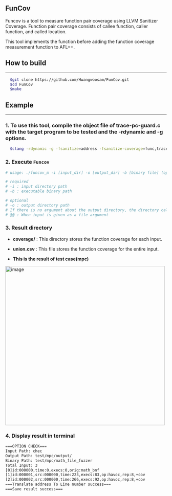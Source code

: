 ## FunCov
  Funcov is a tool to measure function pair coverage using LLVM Sanitizer Coverage.
  Function pair coverage consists of callee function, caller function, and called location.

  This tool implements the function before adding the function coverage measurement function to AFL++.

## How to build
------------------------------------
```bash  
  $git clone https://github.com/Hwangwoosam/FunCov.git
  $cd FunCov
  $make
```

## Example
-----------------------------------
### 1. To use this tool, compile the object file of trace-pc-guard.c with the target program to be tested and the -rdynamic and -g options.
```bash
  $clang -rdynamic -g -fsanitize=address -fsanitize-coverage=func,trace-pc-guard execute_file_name trace-pc-guard.o shared_memory.o
```

### 2. Execute `Funcov`
```bash
# usage: ./funcov_m -i [input_dir] -o [output_dir] -b [binary file] (optino)@@

# required
# -i : input directory path
# -b : executable binary path 

# optional
# -o : output directory path
# If there is no argument about the output directory, the directory called output is set as a default value. 
# @@ : When input is given as a file argument 
```
### 3. Result directory

* **coverage/** : This directory stores the function coverage for each input.
* **union.csv** : This file stores the function coverage for the entire input.

* **This is the result of test case(mpc)**

<img width="498" alt = "image" src="https://user-images.githubusercontent.com/61729954/154293590-7ef9b8e4-3a1f-48ff-8da7-f1d4edca936a.png">

### 4. Display result in terminal
```bash
===OPTION CHECK===
Input Path: chec
Output Path: test/mpc/output/
Binary Path: test/mpc/math_file_fuzzer
Total Input: 3
[0]id:000000,time:0,execs:0,orig:math_bnf
[1]id:000001,src:000000,time:223,execs:83,op:havoc,rep:8,+cov
[2]id:000002,src:000000,time:266,execs:92,op:havoc,rep:8,+cov
===Translate address To Line number success===
===Save result success===
```
